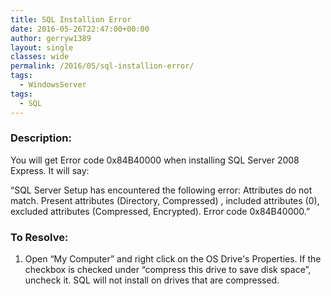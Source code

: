 ```yaml
---
title: SQL Installion Error
date: 2016-05-26T22:47:00+00:00
author: gerryw1389
layout: single
classes: wide
permalink: /2016/05/sql-installion-error/
tags:
  - WindowsServer
tags:
  - SQL
---
```

<!--more-->

### Description:

You will get Error code 0x84B40000 when installing SQL Server 2008 Express. It will say:

&#8220;SQL Server Setup has encountered the following error: Attributes do not match. Present attributes (Directory, Compressed) , included attributes (0), excluded attributes (Compressed, Encrypted). Error code 0x84B40000.&#8221;

### To Resolve:

1. Open &#8220;My Computer&#8221; and right click on the OS Drive's Properties. If the checkbox is checked under &#8220;compress this drive to save disk space&#8221;, uncheck it. SQL will not install on drives that are compressed.